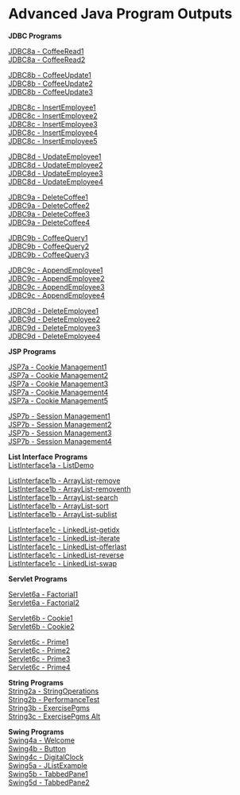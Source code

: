 # Advanced Java Program Outputs

**JDBC Programs**  

[JDBC8a - CoffeeRead1](https://github.com/akhifasheik/AdvancedJava/blob/main/JDBC8a-CoffeeRead/coffee8a1.png)<br>
[JDBC8a - CoffeeRead2](https://github.com/akhifasheik/AdvancedJava/blob/main/JDBC8a-CoffeeRead/coffee8a2.png)<br>

[JDBC8b - CoffeeUpdate1](https://github.com/akhifasheik/AdvancedJava/blob/main/JDBC8b-CoffeeUpdate/coffee8b1.png)<br> 
[JDBC8b - CoffeeUpdate2](https://github.com/akhifasheik/AdvancedJava/blob/main/JDBC8b-CoffeeUpdate/coffee8b2.png)<br>
[JDBC8b - CoffeeUpdate3](https://github.com/akhifasheik/AdvancedJava/blob/main/JDBC8b-CoffeeUpdate/coffee8b3.png)<br>

[JDBC8c - InsertEmployee1](https://github.com/akhifasheik/AdvancedJava/blob/main/JDBC8c-InsertEmployee/Emp8c1.png)<br>
[JDBC8c - InsertEmployee2](https://github.com/akhifasheik/AdvancedJava/blob/main/JDBC8c-InsertEmployee/Emp8c2.png)<br>
[JDBC8c - InsertEmployee3](https://github.com/akhifasheik/AdvancedJava/blob/main/JDBC8c-InsertEmployee/Emp8c3.png)<br>
[JDBC8c - InsertEmployee4](https://github.com/akhifasheik/AdvancedJava/blob/main/JDBC8c-InsertEmployee/Emp8c4.png)<br>
[JDBC8c - InsertEmployee5](https://github.com/akhifasheik/AdvancedJava/blob/main/JDBC8c-InsertEmployee/Emp8c5.png)<br>

[JDBC8d - UpdateEmployee1](https://github.com/akhifasheik/AdvancedJava/blob/main/JDBC8d-UpdateEmployee/Emp8d1.png)<br>
[JDBC8d - UpdateEmployee2](https://github.com/akhifasheik/AdvancedJava/blob/main/JDBC8d-UpdateEmployee/Emp8d2.png)<br>
[JDBC8d - UpdateEmployee3](https://github.com/akhifasheik/AdvancedJava/blob/main/JDBC8d-UpdateEmployee/Emp8d3.png)<br>
[JDBC8d - UpdateEmployee4](https://github.com/akhifasheik/AdvancedJava/blob/main/JDBC8d-UpdateEmployee/Emp8d4.png)<br>

[JDBC9a - DeleteCoffee1](https://github.com/akhifasheik/AdvancedJava/blob/main/JDBC9a-DeleteCoffee/coffee9a1.png)<br>
[JDBC9a - DeleteCoffee2](https://github.com/akhifasheik/AdvancedJava/blob/main/JDBC9a-DeleteCoffee/coffee9a2.png)<br>
[JDBC9a - DeleteCoffee3](https://github.com/akhifasheik/AdvancedJava/blob/main/JDBC9a-DeleteCoffee/coffee9a3.png)<br>
[JDBC9a - DeleteCoffee4](https://github.com/akhifasheik/AdvancedJava/blob/main/JDBC9a-DeleteCoffee/coffee9a4.png)<br>

[JDBC9b - CoffeeQuery1](https://github.com/akhifasheik/AdvancedJava/blob/main/JDBC9b-CoffeeQuery/coffee9b1.png)<br> 
[JDBC9b - CoffeeQuery2](https://github.com/akhifasheik/AdvancedJava/blob/main/JDBC9b-CoffeeQuery/coffee9b2.png)<br> 
[JDBC9b - CoffeeQuery3](https://github.com/akhifasheik/AdvancedJava/blob/main/JDBC9b-CoffeeQuery/coffee9b3.png)<br> 

[JDBC9c - AppendEmployee1](https://github.com/akhifasheik/AdvancedJava/blob/main/JDBC9c-AppendEmployee/emp9c1.png)<br>
[JDBC9c - AppendEmployee2](https://github.com/akhifasheik/AdvancedJava/blob/main/JDBC9c-AppendEmployee/emp9c2.png)<br>
[JDBC9c - AppendEmployee3](https://github.com/akhifasheik/AdvancedJava/blob/main/JDBC9c-AppendEmployee/emp9c3.png)<br>
[JDBC9c - AppendEmployee4](https://github.com/akhifasheik/AdvancedJava/blob/main/JDBC9c-AppendEmployee/emp9c4.png)<br>

[JDBC9d - DeleteEmployee1](https://github.com/akhifasheik/AdvancedJava/blob/main/JDBC9d-DeleteEmployee/emp9d1.png)<br>
[JDBC9d - DeleteEmployee2](https://github.com/akhifasheik/AdvancedJava/blob/main/JDBC9d-DeleteEmployee/emp9d2.png)<br>
[JDBC9d - DeleteEmployee3](https://github.com/akhifasheik/AdvancedJava/blob/main/JDBC9d-DeleteEmployee/emp9d3.png)<br>
[JDBC9d - DeleteEmployee4](https://github.com/akhifasheik/AdvancedJava/blob/main/JDBC9d-DeleteEmployee/emp9d4.png)<br>

**JSP Programs** 

[JSP7a - Cookie Management1](https://github.com/akhifasheik/AdvancedJava/blob/main/JSP7a-cookiemanagement/cookiemngt1.png)<br>
[JSP7a - Cookie Management2](https://github.com/akhifasheik/AdvancedJava/blob/main/JSP7a-cookiemanagement/cookiemngt2.png)<br>
[JSP7a - Cookie Management3](https://github.com/akhifasheik/AdvancedJava/blob/main/JSP7a-cookiemanagement/cookiemngt3.png)<br>
[JSP7a - Cookie Management4](https://github.com/akhifasheik/AdvancedJava/blob/main/JSP7a-cookiemanagement/cookiemngt4.png)<br>
[JSP7a - Cookie Management5](https://github.com/akhifasheik/AdvancedJava/blob/main/JSP7a-cookiemanagement/cookiemngt5.png)<br>

[JSP7b - Session Management1](https://github.com/akhifasheik/AdvancedJava/blob/main/JSP7b-sessionmanagement/sessionmngt1.png)<br>
[JSP7b - Session Management2](https://github.com/akhifasheik/AdvancedJava/blob/main/JSP7b-sessionmanagement/sessionmngt2.png)<br>
[JSP7b - Session Management3](https://github.com/akhifasheik/AdvancedJava/blob/main/JSP7b-sessionmanagement/sessionmngt3.png)<br>
[JSP7b - Session Management4](https://github.com/akhifasheik/AdvancedJava/blob/main/JSP7b-sessionmanagement/sessionmngt4.png)<br>

**List Interface Programs**  
[ListInterface1a - ListDemo](https://github.com/akhifasheik/AdvancedJava/blob/main/ListInterface1a-ListDemo/listinterface.png)<br>

[ListInterface1b - ArrayList-remove](https://github.com/akhifasheik/AdvancedJava/blob/main/ListInterface1b-ArrayList/remove.png)<br>
[ListInterface1b - ArrayList-removenth](https://github.com/akhifasheik/AdvancedJava/blob/main/ListInterface1b-ArrayList/removenth.png)<br>
[ListInterface1b - ArrayList-search](https://github.com/akhifasheik/AdvancedJava/blob/main/ListInterface1b-ArrayList/search.png)<br>
[ListInterface1b - ArrayList-sort](https://github.com/akhifasheik/AdvancedJava/blob/main/ListInterface1b-ArrayList/sort.png)<br>
[ListInterface1b - ArrayList-sublist](https://github.com/akhifasheik/AdvancedJava/blob/main/ListInterface1b-ArrayList/sublist.png)<br>

[ListInterface1c - LinkedList-getidx](https://github.com/akhifasheik/AdvancedJava/blob/main/ListInterface1c-LinkedList/getidx.png)<br>
[ListInterface1c - LinkedList-iterate](https://github.com/akhifasheik/AdvancedJava/blob/main/ListInterface1c-LinkedList/iterate.png)<br>
[ListInterface1c - LinkedList-offerlast](https://github.com/akhifasheik/AdvancedJava/blob/main/ListInterface1c-LinkedList/offerlast.png)<br>
[ListInterface1c - LinkedList-reverse](https://github.com/akhifasheik/AdvancedJava/blob/main/ListInterface1c-LinkedList/reverse.png)<br>
[ListInterface1c - LinkedList-swap](https://github.com/akhifasheik/AdvancedJava/blob/main/ListInterface1c-LinkedList/swap.png)<br>

**Servlet Programs**  
 
[Servlet6a - Factorial1](https://github.com/akhifasheik/AdvancedJava/blob/main/Servlet6a-factorial/factorial1.png)<br>
[Servlet6a - Factorial2](https://github.com/akhifasheik/AdvancedJava/blob/main/Servlet6a-factorial/factorial2.png)<br>

[Servlet6b - Cookie1](https://github.com/akhifasheik/AdvancedJava/blob/main/Servlet6b-cookie/cookieservlet1.png)<br>
[Servlet6b - Cookie2](https://github.com/akhifasheik/AdvancedJava/blob/main/Servlet6b-cookie/cookieservlet2.png)<br>

[Servlet6c - Prime1](https://github.com/akhifasheik/AdvancedJava/blob/main/Servlet6c-prime/prime1.png)<br>
[Servlet6c - Prime2](https://github.com/akhifasheik/AdvancedJava/blob/main/Servlet6c-prime/prime2.png)<br>
[Servlet6c - Prime3](https://github.com/akhifasheik/AdvancedJava/blob/main/Servlet6c-prime/prime3.png)<br>
[Servlet6c - Prime4](https://github.com/akhifasheik/AdvancedJava/blob/main/Servlet6c-prime/prime4.png)<br>

**String Programs**  
[String2a - StringOperations]()  
[String2b - PerformanceTest]()  
[String3b - ExercisePgms]()  
[String3c - ExercisePgms Alt]()  

**Swing Programs**  
[Swing4a - Welcome]()  
[Swing4b - Button]()  
[Swing4c - DigitalClock]()  
[Swing5a - JListExample]()  
[Swing5b - TabbedPane1]()  
[Swing5d - TabbedPane2]()  

